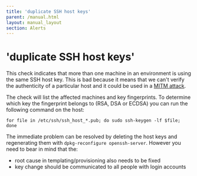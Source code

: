 ```yaml
---
title: 'duplicate SSH host keys'
parent: /manual.html
layout: manual_layout
section: Alerts
---
```


# 'duplicate SSH host keys'

This check indicates that more than one machine in an environment is
using the same SSH host key. This is bad because it means that we can't
verify the authenticity of a particular host and it could be used in a
[MITM attack](http://en.wikipedia.org/wiki/Man-in-the-middle_attack).

The check will list the affected machines and key fingerprints. To
determine which key the fingerprint belongs to (RSA, DSA or ECDSA) you
can run the following command on the host:

    for file in /etc/ssh/ssh_host_*.pub; do sudo ssh-keygen -lf $file; done

The immediate problem can be resolved by deleting the host keys and
regenerating them with `dpkg-reconfigure openssh-server`. However you
need to bear in mind that the:

-   root cause in templating/provisioning also needs to be fixed
-   key change should be communicated to all people with login accounts

